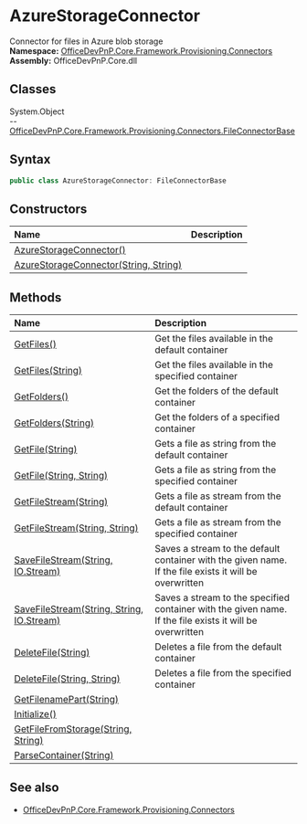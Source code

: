 # AzureStorageConnector
Connector for files in Azure blob storage  
**Namespace:** [OfficeDevPnP.Core.Framework.Provisioning.Connectors](OfficeDevPnP.Core.Framework.Provisioning.Connectors.md)  
**Assembly:** OfficeDevPnP.Core.dll  
## Classes
System.Object  
-- [OfficeDevPnP.Core.Framework.Provisioning.Connectors.FileConnectorBase](OfficeDevPnP.Core.Framework.Provisioning.Connectors.FileConnectorBase.md)
## Syntax
```C#
public class AzureStorageConnector: FileConnectorBase
```
## Constructors
|**Name**|**Description**|
|:-----|:-----|
| [AzureStorageConnector()](AzureStorageConnectorconstructor1details.md) | 
| [AzureStorageConnector(String, String)](AzureStorageConnectorconstructor1details.md) | 
## Methods
|**Name**|**Description**|
|:-----|:-----|
| [GetFiles()](AzureStorageConnectorGetFiles.md) | Get the files available in the default container
| [GetFiles(String)](AzureStorageConnectorGetFilesString.md) | Get the files available in the specified container
| [GetFolders()](AzureStorageConnectorGetFolders.md) | Get the folders of the default container
| [GetFolders(String)](AzureStorageConnectorGetFoldersString.md) | Get the folders of a specified container
| [GetFile(String)](AzureStorageConnectorGetFileString.md) | Gets a file as string from the default container
| [GetFile(String, String)](AzureStorageConnectorGetFileStringString.md) | Gets a file as string from the specified container
| [GetFileStream(String)](AzureStorageConnectorGetFileStreamString.md) | Gets a file as stream from the default container
| [GetFileStream(String, String)](AzureStorageConnectorGetFileStreamStringString.md) | Gets a file as stream from the specified container
| [SaveFileStream(String, IO.Stream)](AzureStorageConnectorSaveFileStreamStringIO.Stream.md) | Saves a stream to the default container with the given name. If the file exists it will be overwritten
| [SaveFileStream(String, String, IO.Stream)](AzureStorageConnectorSaveFileStreamStringStringIO.Stream.md) | Saves a stream to the specified container with the given name. If the file exists it will be overwritten
| [DeleteFile(String)](AzureStorageConnectorDeleteFileString.md) | Deletes a file from the default container
| [DeleteFile(String, String)](AzureStorageConnectorDeleteFileStringString.md) | Deletes a file from the specified container
| [GetFilenamePart(String)](AzureStorageConnectorGetFilenamePartString.md) | 
| [Initialize()](AzureStorageConnectorInitialize.md) | 
| [GetFileFromStorage(String, String)](AzureStorageConnectorGetFileFromStorageStringString.md) | 
| [ParseContainer(String)](AzureStorageConnectorParseContainerString.md) | 
## See also
- [OfficeDevPnP.Core.Framework.Provisioning.Connectors](OfficeDevPnP.Core.Framework.Provisioning.Connectors.md)
